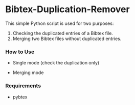 # Bibtex-Duplication-Remover
This simple Python script is used for two purposes:

1) Checking the duplicated entries of a Bibtex file.
2) Merging two Bibtex files without duplicated entries.

### How to Use
- Single mode (check the duplication only)

- Merging mode

### Requirements
- pybtex
